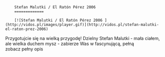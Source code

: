 
        Stefan Malutki / El Ratón Pérez 2006 
        =============
        
        [![Stefan Malutki / El Ratón Pérez 2006 ](http://vidos.pl/images/player.gif)](http://vidos.pl/stefan-malutki-el-raton-prez-2006)
        
        
 Przygotujcie się na wielką przygodę! Dzielny Stefan Malutki - mała ciałem, ale wielka duchem mysz - zabierze Was w fascynującą, pełną zobacz pełny opis
    